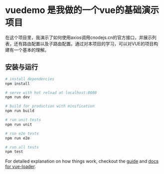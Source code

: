 # vuedemo 是我做的一个vue的基础演示项目

在这个项目里，我演示了如何使用axios调用cnodejs.cn的官方接口，并展示列表，还有路由配置以及子路由配置。通过对本项目的学习，可以对VUE的项目构建有一个基本的理解。

## 安装与运行

``` bash
# install dependencies
npm install

# serve with hot reload at localhost:8080
npm run dev

# build for production with minification
npm run build

# run unit tests
npm run unit

# run e2e tests
npm run e2e

# run all tests
npm test
```

For detailed explanation on how things work, checkout the [guide](http://vuejs-templates.github.io/webpack/) and [docs for vue-loader](http://vuejs.github.io/vue-loader).
